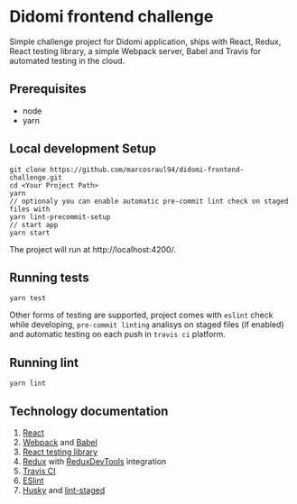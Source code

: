 # Didomi frontend challenge
Simple challenge project for Didomi application, ships with React, Redux, React testing library, a simple Webpack server, Babel and Travis for automated testing in the cloud.


## Prerequisites
- node
- yarn

## Local development Setup

```
git clone https://github.com/marcosraul94/didomi-frontend-challenge.git
cd <Your Project Path> 
yarn
// optionaly you can enable automatic pre-commit lint check on staged files with
yarn lint-precommit-setup
// start app
yarn start
```

The project will run at http://localhost:4200/.

## Running tests

```
yarn test
```

Other forms of testing are supported, project comes with `eslint` check while developing, `pre-commit linting` analisys on staged files (if enabled) and automatic testing on each push in `travis ci` platform.


## Running lint

```
yarn lint
```

## Technology documentation
1. [React](https://reactjs.org/)
2. [Webpack](https://webpack.js.org/) and [Babel](https://babeljs.io/)
3. [React testing library](https://testing-library.com/docs/react-testing-library/intro/)
4. [Redux](https://redux.js.org/) with [ReduxDevTools](https://chrome.google.com/webstore/detail/redux-devtools/lmhkpmbekcpmknklioeibfkpmmfibljd?hl=en) integration
5. [Travis CI](https://travis-ci.org/)
6. [ESlint](https://eslint.org/)
7. [Husky](https://typicode.github.io/husky/#/) and [lint-staged](https://github.com/okonet/lint-staged#readme)


